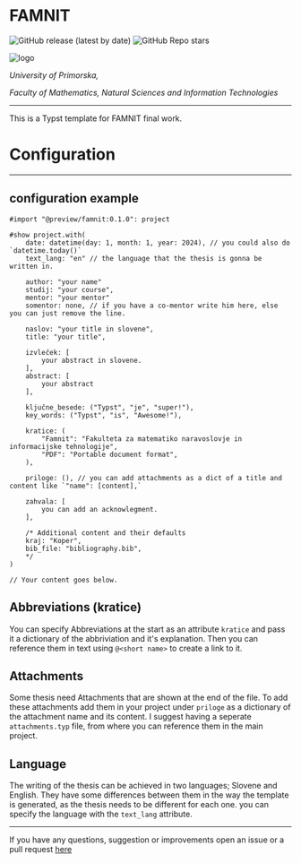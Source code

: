 # FAMNIT

![GitHub release (latest by date)](https://img.shields.io/github/v/release/Tiggax/famnit_typst_template)
![GitHub Repo stars](https://img.shields.io/github/stars/Tiggax/famnit_typst_template)

![logo](https://www.famnit.upr.si/img/UP_FAMNIT.png)

*University of Primorska,*

*Faculty of Mathematics, Natural Sciences and Information Technologies*

---

This is a Typst template for FAMNIT final work.

# Configuration

---

## configuration example

```typst
#import "@preview/famnit:0.1.0": project

#show project.with(
	date: datetime(day: 1, month: 1, year: 2024), // you could also do `datetime.today()`
	text_lang: "en" // the language that the thesis is gonna be written in.
	
	author: "your name"
	studij: "your course",
	mentor: "your mentor"
	somentor: none, // if you have a co-mentor write him here, else you can just remove the line.

	naslov: "your title in slovene",
	title: "your title",

	izvleček: [
		your abstract in slovene.
	],
	abstract: [
		your abstract
	],

	ključne_besede: ("Typst", "je", "super!"),
	key_words: ("Typst", "is", "Awesome!"),

	kratice: (
		"Famnit": "Fakulteta za matematiko naravoslovje in informacijske tehnologije",
		"PDF": "Portable document format",
	),

	priloge: (), // you can add attachments as a dict of a title and content like `"name": [content],`

	zahvala: [
		you can add an acknowlegment.
	],

	/* Additional content and their defaults
 	kraj: "Koper",
	bib_file: "bibliography.bib",
	*/
)

// Your content goes below.

```
## Abbreviations (kratice)

You can specify Abbreviations at the start as an attribute `kratice` and pass it a dictionary of the abbriviation and it's explanation.
Then you can reference them in text using `@<short name>` to create a link to it.

## Attachments

Some thesis need Attachments that are shown at the end of the file.
To add these attachments add them in your project under `priloge` as a dictionary of the attachment name and its content.
I suggest having a seperate `attachments.typ` file, from where you can reference them in the main project.

## Language

The writing of the thesis can be achieved in two languages; Slovene and English.
They have some differences between them in the way the template is generated, as the thesis needs to be different for each one.
you can specify the language with the `text_lang` attribute.


---

If you have any questions, suggestion or improvements open an issue or a pull request [here](https://github.com/Tiggax/famnit_typst_template)
